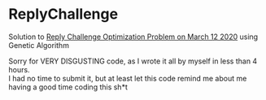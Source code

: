 # ReplyChallenge
Solution to [Reply Challenge Optimization Problem on March 12 2020](https://challenges.reply.com/tamtamy/challenges/category/coding) using Genetic Algorithm 

Sorry for VERY DISGUSTING code, as I wrote it all by myself in less than 4 hours.  
I had no time to submit it, but at least let this code remind me
about me having a good time coding this sh*t 
